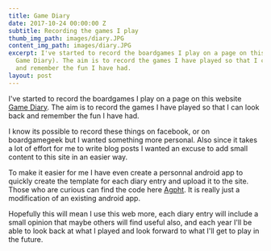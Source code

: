 ```yaml
---
title: Game Diary
date: 2017-10-24 00:00:00 Z
subtitle: Recording the games I play
thumb_img_path: images/diary.JPG
content_img_path: images/diary.JPG
excerpt: I've started to record the boardgames I play on a page on this website (see
  Game Diary). The aim is to record the games I have played so that I can look back
  and remember the fun I have had.
layout: post
---
```


I've started to record the boardgames I play on a page on this website [Game Diary](https://while-gaming-493f5.netlify.com/games/). The aim is to record the games I have played so that I can look back and remember the fun I have had.

I know its possible to record these things on facebook, or on boardgamegeek but I wanted something more personal. Also since it takes a lot of effort for me to write blog posts I wanted an excuse to add small content to this site in an easier way.

To make it easier for me I have even create a personnal android app to quickly create the template for each diary entry and upload it to the site. Those who are curious can find the code here [Agpht](https://github.com/aidan-duggan/Agpht). It is really just a modification of an existing android app.

Hopefully this will mean I use this web more, each diary entry will include a small opinion that maybe others will find useful also, and each year I'll be able to look back at what I played and look forward to what I'll get to play in the future.
